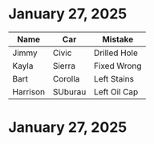 # January 27, 2025
| Name        | Car         |Mistake |
| ----------- | ----------- |--------|
| Jimmy       | Civic       | Drilled Hole|
| Kayla       | Sierra      | Fixed Wrong |
| Bart        | Corolla     | Left Stains |
| Harrison    | SUburau     | Left Oil Cap|
# January 27, 2025
